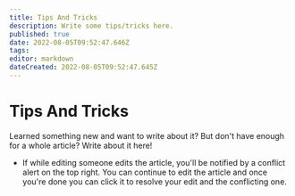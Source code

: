 ```yaml
---
title: Tips And Tricks
description: Write some tips/tricks here.
published: true
date: 2022-08-05T09:52:47.646Z
tags: 
editor: markdown
dateCreated: 2022-08-05T09:52:47.645Z
---
```


# Tips And Tricks
Learned something new and want to write about it? But don't have enough for a whole article? Write about it here!
- If while editing someone edits the article, you'll be notified by a conflict alert on the top right. You can continue to edit the article and once you're done you can click it to resolve your edit and the conflicting one.
